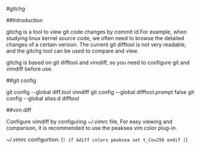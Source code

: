 #gitchg

##Introduction 

gitchg is a tool to view git code changes by commit id.For example, when studying
linux kernel source code, we often need to browse the detailed changes of a certain
version. The current git difftool is not very readable, and the gitchg tool can be
used to compare and view. 

gitchg is based on git difftool and vimdiff, so you need to configure git and vimdiff
before use.

##git config

git config --global diff.tool vimdiff
git config --global difftool.prompt false
git config --global alias.d difftool

##vim diff

Configure vimdiff by configuring ~/.vimrc file, For easy viewing and comparison,
it is recommended to use the peaksea vim color plug-in.
	
~/.vimrc configurtion:
(```)
	if &diff
		colors peaksea
		set t_Co=256
	endif
(```)

